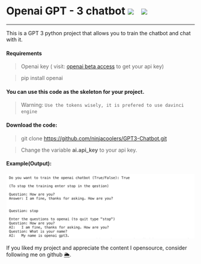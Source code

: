 <h1> Openai GPT - 3 chatbot <img src="https://www.freepngimg.com/download/android/72537-icons-python-programming-computer-social-tutorial.png" width= "70"> &nbsp; <img src="https://cdn.iconscout.com/icon/premium/png-512-thumb/openai-1523664-1290202.png" width= "70"> </h1>

---

This is a GPT 3 python project that allows you to train the chatbot and chat with it.

#### Requirements
> Openai key ( visit: [openai beta access](https://beta.openai.com) to get your api key)

> pip install openai

#### You can use this code as the skeleton for your project.

> Warning: `Use the tokens wisely, it is prefered to use davinci engine`

#### Download the code:

> git clone https://github.com/ninjacoolers/GPT3-Chatbot.git

> Change the variable __ai.api_key__ to your api key. 

#### Example(Output):
![Output](Openai-gpt3-chatbot-output.png)

If you liked my project and appreciate the content I opensource, consider following me on github [🌥](https://github.com/reach-the-sky).
